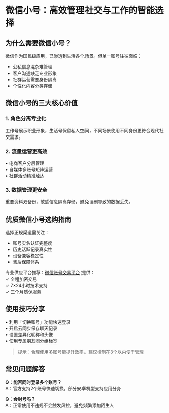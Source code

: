 # 微信小号：高效管理社交与工作的智能选择

## 为什么需要微信小号？
微信作为国民级应用，已渗透到生活各个场景。但单一账号往往面临：
- 公私信息混杂难管理
- 客户沟通缺乏专业形象
- 社群运营需要身份隔离
- 个性化内容分类存储

## 微信小号的三大核心价值
### 1. 角色分离专业化
工作号展示职业形象，生活号保留私人空间，不同场景使用不同身份更符合现代社交需求。

### 2. 流量运营更高效
• 电商客户分层管理  
• 自媒体多账号矩阵运营  
• 社群活动精准触达  

### 3. 数据管理更安全
重要资料双备份，敏感信息隔离存储，避免误删导致的数据丢失。

## 优质微信小号选购指南
选择正规渠道需关注：
- 账号实名认证完整度
- 历史活跃记录真实性
- 设备兼容稳定性
- 售后保障体系

专业供应平台推荐：[微信账号交易平台](https://www.weixinh.com/) 提供：  
✓ 全程加密交易  
✓ 7×24小时技术支持  
✓ 三个月质保服务  

## 使用技巧分享
• 利用「切换账号」功能快速登录  
• 开启云同步保存聊天记录  
• 设置差异化昵称和头像  
• 使用专属朋友圈分组标签  

> 提示：合理使用多账号能提升效率，建议控制在3个以内便于管理

## 常见问题解答
**Q：能否同时登录多个账号？**  
A：官方支持2个账号快速切换，部分安卓机型支持应用分身

**Q：会封号吗？**  
A：正常使用不违规不会触发风控，避免频繁添加陌生人
